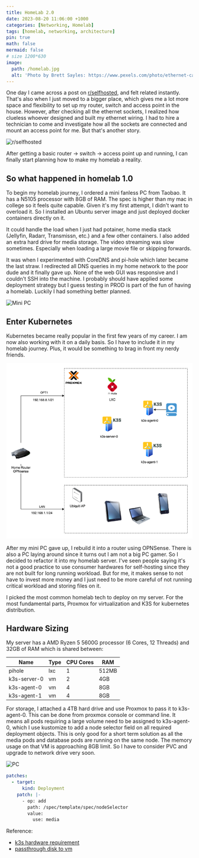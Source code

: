 ```yaml
---
title: HomeLab 2.0
date: 2023-08-20 11:06:00 +1000
categories: [Networking, Homelab]
tags: [homelab, networking, architecture]
pin: true
math: false
mermaid: false
# size 1200*630
image:
  path: /homelab.jpg
  alt: 'Photo by Brett Sayles: https://www.pexels.com/photo/ethernet-cables-plugged-in-network-switch-2881224/'
---
```


One day I came across a post on [r/selfhosted](https://www.reddit.com/r/selfhosted/comments/tj69e8/well_you_know_i_have_my_own/), and felt related instantly. That's also when I just moved to a bigger place, which gives me a lot more space and flexibility to set up my router, switch and access point in the house. However, after checking all the ethernet sockets, I realized how clueless whoever designed and built my ethernet wiring. I had to hire a technician to come and investigate how all the sockets are connected and mount an access point for me. But that's another story.

![r/selfhosted](https://i.redd.it/well-you-know-i-have-my-own-v0-5bbu9wxtxoo81.jpg?s=dfde84729de10772d57c9d31613c171821c74554)

After getting a basic router -> switch -> access point up and running, I can finally start planning how to make my homelab a reality.

## So what happened in homelab 1.0

To begin my homelab journey, I ordered a mini fanless PC from Taobao. It has a N5105 processor with 8GB of RAM. The spec is higher than my mac in college so it feels quite capable. Given it's my first attempt, I didn't want to overload it. So I installed an Ubuntu server image and just deployed docker containers directly on it.

It could handle the load when I just had potainer, home media stack (Jellyfin, Radarr, Transmissn, etc.) and a few other containers. I also added an extra hard drive for media storage. The video streaming was slow sometimes. Especially when loading a large movie file or skipping forwards.

It was when I experimented with CoreDNS and pi-hole which later became the last straw. I redirected all DNS queries in my home network to the poor dude and it finally gave up. None of the web GUI was responsive and I couldn't SSH into the machine. I probably should have applied some deployment strategy but I guess testing in PROD is part of the fun of having a homelab. Luckily I had something better planned.

![Mini PC](/router.jpg)

## Enter Kubernetes

Kubernetes became really popular in the first few years of my career. I am now also working with it on a daily basis. So I have to include it in my homelab journey. Plus, it would be something to brag in front my nerdy friends.

![Homelab Kubernetes](/drawio/homelab_v2_hardware.drawio.png)

After my mini PC gave up, I rebuild it into a router using OPNSense. There is also a PC laying around since it turns out I am not a big PC gamer. So I decided to refactor it into my homelab server. I've seen people saying it's not a good practice to use consumer hardwares for self-hosting since they are not built for long running workload. But for me, it makes sense to not have to invest more money and I just need to be more careful of not running critical workload and storing files on it.

I picked the most common homelab tech to deploy on my server. For the most fundamental parts, Proxmox for virtualization and K3S for kubernetes distribution.

## Hardware Sizing

My server has a AMD Ryzen 5 5600G processor (6 Cores, 12 Threads) and 32GB of RAM which is shared between:

| Name         | Type | CPU Cores | RAM   |
|--------------|------|-----------|-------|
| pihole       | lxc  | 1         | 512MB |
| k3s-server-0 | vm   | 2         | 4GB   |
| k3s-agent-0  | vm   | 4         | 8GB   |
| k3s-agent-1  | vm   | 4         | 8GB   |

For storage, I attached a 4TB hard drive and use Proxmox to pass it to k3s-agent-0. This can be done from proxmox console or command line. It means all pods requiring a large volume need to be assigned to k3s-agent-0, which I use kustomize to add a node selector field on all required deployment objects. This is only good for a short term solution as all the media pods and database pods are running on the same node. The memory usage on that VM is approaching 8GB limit. So I have to consider PVC and upgrade to network drive very soon.

![PC](/pc.jpg)

``` yaml
patches:
  - target:
      kind: Deployment
    patch: |-
      - op: add
        path: /spec/template/spec/nodeSelector
        value:
          use: media
```

Reference:

- [k3s hardware requirement](https://docs.k3s.io/installation/requirements#hardware)
- [passthrough disk to vm](https://pve.proxmox.com/wiki/Passthrough_Physical_Disk_to_Virtual_Machine_(VM))
